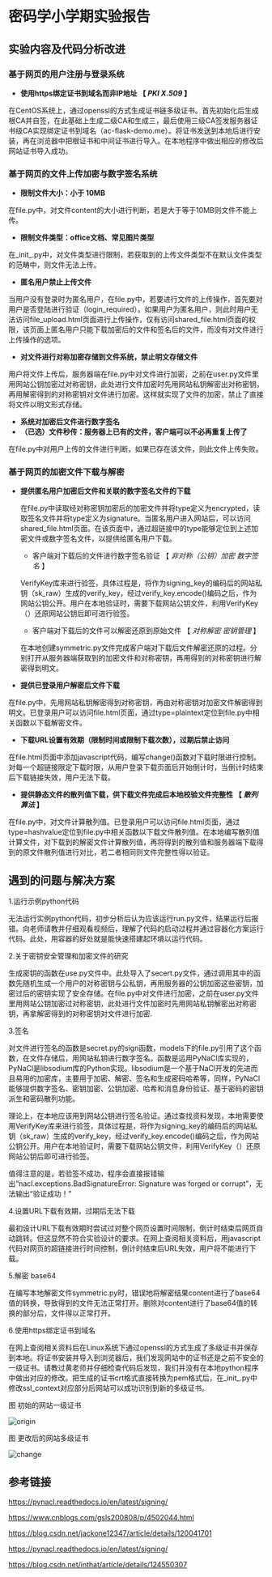 # 密码学小学期实验报告

## 实验内容及代码分析改进

### 基于网页的用户注册与登录系统

- **使用https绑定证书到域名而非IP地址 【 *PKI* *X.509* 】**

在CentOS系统上，通过openssl的方式生成证书链多级证书。首先初始化后生成根CA并自签，在此基础上生成二级CA和生成三，最后使用三级CA签发服务器证书级CA实现绑定证书到域名（ac-flask-demo.me）。将证书发送到本地后进行安装，再在浏览器中把根证书和中间证书进行导入。在本地程序中做出相应的修改后网站证书导入成功。

### 基于网页的文件上传加密与数字签名系统

- **限制文件大小：小于 10MB**

在file.py中，对文件content的大小进行判断，若是大于等于10MB则文件不能上传。

- **限制文件类型：office文档、常见图片类型**

在_init_.py中，对文件类型进行限制，若获取到的上传文件类型不在默认文件类型的范畴中，则文件无法上传。

- **匿名用户禁止上传文件**

当用户没有登录时为匿名用户，在file.py中，若要进行文件的上传操作，首先要对用户是否登陆进行验证（login_required）。如果用户为匿名用户，则此时用户无法访问file_upload.html页面进行上传操作，仅有访问shared_file.html页面的权限，该页面上匿名用户只能下载加密后的文件和签名后的文件，而没有对文件进行上传操作的选项。

- **对文件进行对称加密存储到文件系统，禁止明文存储文件** 

用户将文件上传后，服务器端在file.py中对文件进行加密，之前在user.py文件里用网站公钥加密过对称密钥，此处进行文件加密时先用网站私钥解密出对称密钥，再用解密得到的对称密钥对文件进行加密。这样就实现了文件的加密，禁止了直接将文件以明文形式存储。

- **系统对加密后文件进行数字签名**
- **（已选）文件秒传：服务器上已有的文件，客户端可以不必再重复上传了**

在file.py中对用户上传的文件进行判断，如果已存在该文件，则此文件上传失败。

### 基于网页的加密文件下载与解密

- **提供匿名用户加密后文件和关联的数字签名文件的下载**

  在file.py中读取经对称密钥加密后的加密文件并将type定义为encrypted，读取签名文件并将type定义为signature。当匿名用户进入网站后，可以访问shared_file.html页面。在该页面中，通过超链接中的type能够定位到上述加密文件或数字签名文件，以提供给匿名用户下载。

  - 客户端对下载后的文件进行数字签名验证 【 *非对称（公钥）加密* *数字签名* 】
  
  VerifyKey库来进行验签，具体过程是，将作为signing_key的编码后的网站私钥（sk_raw）生成的verify_key，经过verify_key.encode()编码之后，作为网站公钥公开。用户在本地验证时，需要下载网站公钥文件，利用VerifyKey（）还原网站公钥后即可进行验签。
  
  - 客户端对下载后的文件可以解密还原到原始文件 【 *对称解密* *密钥管理* 】
  
  在本地创建symmetric.py文件完成客户端对下载后文件解密还原的过程。分别打开从服务器端获取到的加密文件和对称密钥，再用得到的对称密钥进行解密得到明文。
  
- **提供已登录用户解密后文件下载**

在file.py中，先用网站私钥解密得到对称密钥，再由对称密钥对加密文件解密得到明文。已登录用户可以访问file.html页面，通过type=plaintext定位到file.py中相关函数以下载解密文件。

- **下载URL设置有效期（限制时间或限制下载次数），过期后禁止访问**

在file.html页面中添加javascript代码，编写change()函数对下载时限进行控制。对每一个超链接限定下载时限，从用户登录下载页面后开始倒计时，当倒计时结束后下载链接失效，用户无法下载。

- **提供静态文件的散列值下载，供下载文件完成后本地校验文件完整性 【 *散列算法* 】**

在file.py中，对文件计算散列值。已登录用户可以访问file.html页面，通过type=hashvalue定位到file.py中相关函数以下载文件散列值。在本地编写散列值计算文件，对下载到的解密文件计算散列值，再将得到的散列值和服务器端下载得到的原文件散列值进行对比，若二者相同则文件完整性得以验证。

## 遇到的问题与解决方案

1.运行示例python代码

无法运行实例python代码，初步分析后认为应该运行run.py文件，结果运行后报错。向老师请教并仔细观看视频后，理解了代码的启动过程并通过容器化方案运行代码。此处，用容器的好处就是能快速搭建起环境以运行代码。

2.关于密钥安全管理和加密文件的研究

生成密钥的函数在use.py文件中。此处导入了secert.py文件，通过调用其中的函数先随机生成一个用户的对称密钥与公私钥，再用服务器的公钥加密这些密钥，加密过后的密钥实现了安全存储。在file.py中对文件进行加密，之前在user.py文件里用网站公钥加密过对称密钥，此处进行文件加密时先用网站私钥解密出对称密钥，再拿解密得到的对称密钥对文件进行加密.

3.签名

对文件进行签名的函数是secret.py的sign函数，models下的file.py引用了这个函数，在文件存储后，用网站私钥进行数字签名。函数是运用PyNaCl库实现的，PyNaCl是libsodium库的Python实现。libsodium是一个基于NaCl开发的先进而且易用的加密库，主要用于加密、解密、签名和生成密码哈希等，同样，PyNaCl能够提供数字签名、密钥加密、公钥加密、哈希和消息身份验证、基于密码的密钥派生和密码散列功能。

理论上，在本地应该用到网站公钥进行签名验证。通过查找资料发现，本地需要使用VerifyKey库来进行验签，具体过程是，将作为signing_key的编码后的网站私钥（sk_raw）生成的verify_key，经过verify_key.encode()编码之后，作为网站公钥公开。用户在本地验证时，需要下载网站公钥文件，利用VerifyKey（）还原网站公钥后即可进行验签。

值得注意的是，若验签不成功，程序会直接报错输出“nacl.exceptions.BadSignatureError: Signature was forged or corrupt”，无法输出“验证成功！”

4.设置URL下载有效期，过期后无法下载

最初设计URL下载有效期时尝试过对整个网页设置时间限制，倒计时结束后网页自动跳转。但这显然不符合实验设计的要求。在网上查阅相关资料后，用javascript代码对网页的超链接进行时间控制，倒计时结束后URL失效，用户将不能进行下载。

5.解密 base64

在编写本地解密文件symmetric.py时，错误地将解密结果content进行了base64值的转换，导致得到的文件无法正常打开。删除对content进行了base64值的转换的部分后，文件得以正常打开。

6.使用https绑定证书到域名

在网上查阅相关资料后在Linux系统下通过openssl的方式生成了多级证书并保存到本地。将证书安装并导入到浏览器后，我们发现网站中的证书还是之前不安全的一级证书。请教过黄老师并仔细检查代码后发现，我们并没有在本地python程序中做出对应的修改。把生成的证书crt格式直接转换为pem格式后，在_init_.py中修改ssl_context对应部分后网站可以成功识别到新的多级证书。

图 初始的网站一级证书

![origin](img/origin.jpg)

图 更改后的网站多级证书

![change](img/change.jpg)

## 参考链接

https://pynacl.readthedocs.io/en/latest/signing/

https://www.cnblogs.com/gsls200808/p/4502044.html

https://blog.csdn.net/jackone12347/article/details/120041701

https://pynacl.readthedocs.io/en/latest/signing/

https://blog.csdn.net/inthat/article/details/124550307